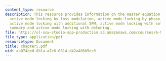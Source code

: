 ```yaml
---
content_type: resource
description: This resource provides information on the master equation of mode locking,
  active mode locking by loss modulation, active mode-locking by phase modulation,
  active mode locking with additional SPM, active mode locking with soliton formation,
  summary and active mode locking with detuning.
file: https://ol-ocw-studio-app-production.s3.amazonaws.com/courses/6-977-ultrafast-optics-spring-2005/aa074eed8b1aa7e60814d42a408b5cc0_chapter5.pdf
file_type: application/pdf
resourcetype: Document
title: chapter5.pdf
uid: aa074eed-8b1a-a7e6-0814-d42a408b5cc0
---
```

